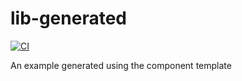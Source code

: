 # lib-generated

[![CI](https://github.com//lib-generated/workflows/CI/badge.svg)](https://github.com//lib-generated/actions)

An example generated using the component template
